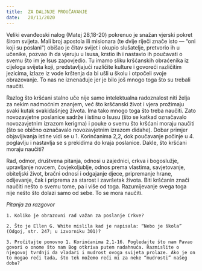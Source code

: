 ```yaml
---
title:  ZA DALJNJE PROUČAVANJE
date:   20/11/2020
---
```


Veliki evanđeoski nalog (Matej 28,18-20) pokrenuo je snažan vjerski pokret širom svijeta. Mali broj apostola ili misionara (te dvije riječi znače isto — “oni koji su poslani“) obišao je čitav svijet i okupio slušatelje, pretvorio ih u učenike, pozvao ih da vjeruju u Isusa, krstio ih i nastavio ih poučavati o svemu što im je Isus zapovjedio. Tu imamo sliku kršćanskih obraćenika iz cijeloga svijeta koji, predstavljajući različite kulture i govoreći različitim jezicima, izlaze iz vode krštenja da bi ušli u školu i otpočeli svoje obrazovanje. To nas ne iznenađuje jer je bilo još mnogo toga što su trebali naučiti.

Razlog što kršćani stalno uče nije samo intelektualna radoznalost niti želja za nekim nadmoćnim znanjem, već što kršćanski život i vjera prožimaju svaki kutak svakidašnjeg života. Ima tako mnogo toga što treba naučiti. Zato novozavjetne poslanice sadrže i istinu o Isusu (što se katkad označavalo novozavjetnim izrazom kerigma) i pouke o svemu što kršćani moraju naučiti (što se obično označavalo novozavjetnim izrazom didahe). Dobar primjer objavljivanja istine vidi se u 1. Korinćanima 2,2, dok poučavanje počinje u 4. poglavlju i nastavlja se s prekidima do kraja poslanice. Dakle, što kršćani moraju naučiti?

Rad, odmor, društvena pitanja, odnosi u zajednici, crkva i bogoslužje, upravljanje novcem, čovjekoljublje, odnos prema vlastima, savjetovanje, obiteljski život, bračni odnosi i odgajanje djece, pripremanje hrane, odijevanje, čak i priprema za starost i završetak života. Biti kršćanin znači naučiti nešto o svemu tome, pa i više od toga. Razumijevanje svega toga nije nešto što dolazi samo od sebe. To se mora naučiti.

*Pitanja za razgovor*

`1.	Koliko je obrazovni rad važan za poslanje Crkve?`

`2.	Što je Ellen G. White mislila kad je napisala: “Nebo je škola” (Odgoj, str. 247; u izvorniku 301)?`

`3.	Pročitajte ponovno 1. Korinćanima 2,1-16. Pogledajte što nam Pavao govori o onome što nam Bog otkriva putem nadahnuća. Razmislite o njegovoj tvrdnji da vladari i mudrost ovoga svijeta prolaze. Ako je on to mogao reći tada, što tek možemo reći mi za neke “mudrosti” našeg doba?`